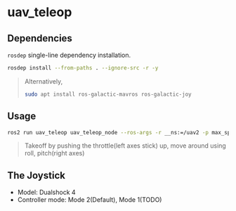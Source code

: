 # uav_teleop

## Dependencies
`rosdep` single-line dependency installation.
```bash
rosdep install --from-paths . --ignore-src -r -y
```

> Alternatively,
> ```bash
> sudo apt install ros-galactic-mavros ros-galactic-joy
> ```

## Usage
```bash
ros2 run uav_teleop uav_teleop_node --ros-args -r __ns:=/uav2 -p max_speed:=2.0 
```
> Takeoff by pushing the throttle(left axes stick) up, move around using roll, pitch(right axes)


## The Joystick
- Model: Dualshock 4
- Controller mode: Mode 2(Default), Mode 1(TODO)
